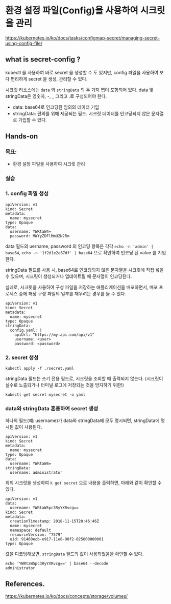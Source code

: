 # 환경 설정 파일(Config)을 사용하여 시크릿을 관리

https://kubernetes.io/ko/docs/tasks/configmap-secret/managing-secret-using-config-file/

## what is secret-config ?

kubectl 을 사용하여 바로 secret 을 생성할 수 도 있지만, config 파일을 사용하여 보다 편리하게 secret 을 생성, 관리할 수 있다.

시크릿 리소스에는 `data` 와 `stringData` 의 두 가지 맵이 포함되어 있다. data 및 stringData은 영숫자, -, \_ 그리고 .로 구성되어야 한다.

- data: base64로 인코딩된 임의의 데이터 기입
- stringData: 편의를 위해 제공되는 필드. 시크릿 데이터를 인코딩되지 않은 문자열로 기입할 수 있다.

## Hands-on

### 목표:

- 환경 설정 파일을 사용하여 시크릿 관리

### 실습

### 1. config 파일 생성

```
apiVersion: v1
kind: Secret
metadata:
  name: mysecret
type: Opaque
data:
  username: YWRtaW4=
  password: MWYyZDFlMmU2N2Rm
```

data 필드의 uername, password 의 인코딩 항목은 각각 `echo -n 'admin' | base64`, `echo -n '1f2d1e2e67df' | base64` 으로 확인하여 인코딩 된 value 를 기입한다.

stringData 필드를 사용 시, base64로 인코딩되지 않은 문자열을 시크릿에 직접 넣을 수 있으며, 시크릿이 생성되거나 업데이트될 때 문자열이 인코딩된다.

실례로, 시크릿을 사용하여 구성 파일을 저장하는 애플리케이션을 배포하면서, 배포 프로세스 중에 해당 구성 파일의 일부를 채우려는 경우를 들 수 있다.

```
apiVersion: v1
kind: Secret
metadata:
  name: mysecret
type: Opaque
stringData:
  config.yaml: |
    apiUrl: "https://my.api.com/api/v1"
    username: <user>
    password: <password>
```

### 2. secret 생성

```
kubectl apply -f ./secret.yaml
```

stringData 필드는 쓰기 전용 필드로, 시크릿을 조회할 때 출력되지 않는다. (시크릿이 실수로 노출되거나 터미널 로그에 저장되는 것을 방지하기 위한!)

```
kubectl get secret mysecret -o yaml
```

### data와 stringData 혼용하여 secret 생성

하나의 필드(예: username)가 data와 stringData에 모두 명시되면, stringData에 명시된 값이 사용된다.

```
apiVersion: v1
kind: Secret
metadata:
  name: mysecret
type: Opaque
data:
  username: YWRtaW4=
stringData:
  username: administrator
```

위의 시크릿을 생성하여 `k get secret` 으로 내용을 출력하면, 아래와 같이 확인할 수 있다.

```
apiVersion: v1
data:
  username: YWRtaW5pc3RyYXRvcg==
kind: Secret
metadata:
  creationTimestamp: 2018-11-15T20:46:46Z
  name: mysecret
  namespace: default
  resourceVersion: "7579"
  uid: 91460ecb-e917-11e8-98f2-025000000001
type: Opaque
```

값을 디코딩해보면, `stringData` 필드의 값이 사용되었음을 확인할 수 있다.

```
echo 'YWRtaW5pc3RyYXRvcg==' | base64 --decode
administrator
```

## References.

https://kubernetes.io/ko/docs/concepts/storage/volumes/
